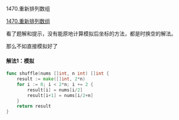 1470.重新排列数组

[1470.重新排列数组](https://leetcode.cn/problems/shuffle-the-array/)



看了题解和提示，没有能原地计算模拟后坐标的方法，都是时换空的解法。

那么不如直接模拟好了

#### 解法1：模拟

```go
func shuffle(nums []int, n int) []int {
	result := make([]int, 2*n)
	for i := 0; i < 2*n; i += 2 {
		result[i] = nums[i/2]
		result[i+1] = nums[i/2+n]
	}
	return result
}

```
